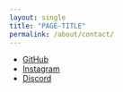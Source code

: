 ```yaml
---
layout: single
title: "PAGE-TITLE"
permalink: /about/contact/
---
```

* <a href="https://github.com/BrickSortingMachine"><i class="fa-brands fa-github"></i> GitHub</a>
* <a href="https://www.instagram.com/bricksortingmachine"><i class="fa-brands fa-instagram"></i> Instagram</a>
* <a href="https://discord.com/users/1193229221863108698"><i class="fa-brands fa-discord"></i> Discord</a>
